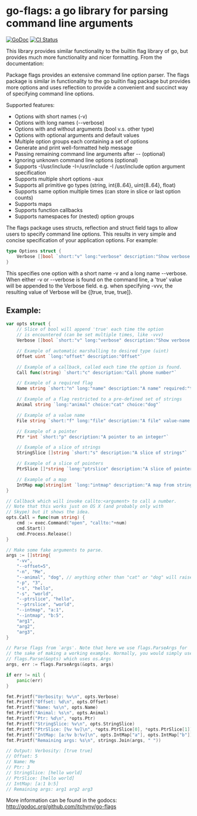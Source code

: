 go-flags: a go library for parsing command line arguments
=========================================================

[![GoDoc](https://godoc.org/github.com/itchyny/go-flags?status.png)](https://godoc.org/github.com/itchyny/go-flags) [![CI Status](https://github.com/itchyny/go-flags/workflows/CI/badge.svg)](https://github.com/itchyny/go-flags/actions)

This library provides similar functionality to the builtin flag library of
go, but provides much more functionality and nicer formatting. From the
documentation:

Package flags provides an extensive command line option parser.
The flags package is similar in functionality to the go builtin flag package
but provides more options and uses reflection to provide a convenient and
succinct way of specifying command line options.

Supported features:
* Options with short names (-v)
* Options with long names (--verbose)
* Options with and without arguments (bool v.s. other type)
* Options with optional arguments and default values
* Multiple option groups each containing a set of options
* Generate and print well-formatted help message
* Passing remaining command line arguments after -- (optional)
* Ignoring unknown command line options (optional)
* Supports -I/usr/include -I=/usr/include -I /usr/include option argument specification
* Supports multiple short options -aux
* Supports all primitive go types (string, int{8..64}, uint{8..64}, float)
* Supports same option multiple times (can store in slice or last option counts)
* Supports maps
* Supports function callbacks
* Supports namespaces for (nested) option groups

The flags package uses structs, reflection and struct field tags
to allow users to specify command line options. This results in very simple
and concise specification of your application options. For example:

```go
type Options struct {
	Verbose []bool `short:"v" long:"verbose" description:"Show verbose debug information"`
}
```

This specifies one option with a short name -v and a long name --verbose.
When either -v or --verbose is found on the command line, a 'true' value
will be appended to the Verbose field. e.g. when specifying -vvv, the
resulting value of Verbose will be {[true, true, true]}.

Example:
--------
```go
var opts struct {
	// Slice of bool will append 'true' each time the option
	// is encountered (can be set multiple times, like -vvv)
	Verbose []bool `short:"v" long:"verbose" description:"Show verbose debug information"`

	// Example of automatic marshalling to desired type (uint)
	Offset uint `long:"offset" description:"Offset"`

	// Example of a callback, called each time the option is found.
	Call func(string) `short:"c" description:"Call phone number"`

	// Example of a required flag
	Name string `short:"n" long:"name" description:"A name" required:"true"`

	// Example of a flag restricted to a pre-defined set of strings
	Animal string `long:"animal" choice:"cat" choice:"dog"`

	// Example of a value name
	File string `short:"f" long:"file" description:"A file" value-name:"FILE"`

	// Example of a pointer
	Ptr *int `short:"p" description:"A pointer to an integer"`

	// Example of a slice of strings
	StringSlice []string `short:"s" description:"A slice of strings"`

	// Example of a slice of pointers
	PtrSlice []*string `long:"ptrslice" description:"A slice of pointers to string"`

	// Example of a map
	IntMap map[string]int `long:"intmap" description:"A map from string to int"`
}

// Callback which will invoke callto:<argument> to call a number.
// Note that this works just on OS X (and probably only with
// Skype) but it shows the idea.
opts.Call = func(num string) {
	cmd := exec.Command("open", "callto:"+num)
	cmd.Start()
	cmd.Process.Release()
}

// Make some fake arguments to parse.
args := []string{
	"-vv",
	"--offset=5",
	"-n", "Me",
	"--animal", "dog", // anything other than "cat" or "dog" will raise an error
	"-p", "3",
	"-s", "hello",
	"-s", "world",
	"--ptrslice", "hello",
	"--ptrslice", "world",
	"--intmap", "a:1",
	"--intmap", "b:5",
	"arg1",
	"arg2",
	"arg3",
}

// Parse flags from `args'. Note that here we use flags.ParseArgs for
// the sake of making a working example. Normally, you would simply use
// flags.Parse(&opts) which uses os.Args
args, err := flags.ParseArgs(&opts, args)

if err != nil {
	panic(err)
}

fmt.Printf("Verbosity: %v\n", opts.Verbose)
fmt.Printf("Offset: %d\n", opts.Offset)
fmt.Printf("Name: %s\n", opts.Name)
fmt.Printf("Animal: %s\n", opts.Animal)
fmt.Printf("Ptr: %d\n", *opts.Ptr)
fmt.Printf("StringSlice: %v\n", opts.StringSlice)
fmt.Printf("PtrSlice: [%v %v]\n", *opts.PtrSlice[0], *opts.PtrSlice[1])
fmt.Printf("IntMap: [a:%v b:%v]\n", opts.IntMap["a"], opts.IntMap["b"])
fmt.Printf("Remaining args: %s\n", strings.Join(args, " "))

// Output: Verbosity: [true true]
// Offset: 5
// Name: Me
// Ptr: 3
// StringSlice: [hello world]
// PtrSlice: [hello world]
// IntMap: [a:1 b:5]
// Remaining args: arg1 arg2 arg3
```

More information can be found in the godocs: <http://godoc.org/github.com/itchyny/go-flags>
